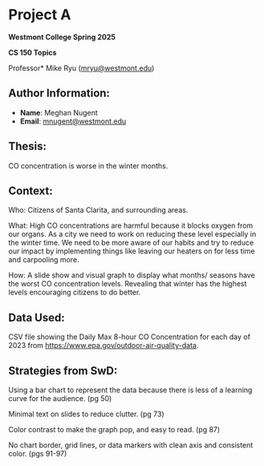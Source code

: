 # Project A
**Westmont College Spring 2025**

**CS 150 Topics** 

Professor* Mike Ryu (mryu@westmont.edu) 

## Author Information:
* **Name**: Meghan Nugent
* **Email**: mnugent@westmont.edu


## Thesis: 
CO concentration is worse in the winter months.

## Context: 
Who: Citizens of Santa Clarita, and surrounding areas.

What: High CO concentrations are harmful because it blocks oxygen from our organs. As a city we need to work on reducing these level especially in the winter time. We need to be more aware of our habits and try to reduce our impact by implementing things like leaving our heaters on for less time and carpooling more. 

How: A slide show and visual graph to display what months/ seasons have the worst CO concentration levels. Revealing that winter has the highest levels encouraging citizens to do better. 


## Data Used:
CSV file showing the Daily Max 8-hour CO Concentration for each day of 2023 from https://www.epa.gov/outdoor-air-quality-data.


## Strategies from SwD:
Using a bar chart to represent the data because there is less of a learning curve for the audience. (pg 50)

Minimal text on slides to reduce clutter. (pg 73)

Color contrast to make the graph pop, and easy to read. (pg 87)

No chart border, grid lines, or data markers with clean axis and consistent color. (pgs 91-97)

